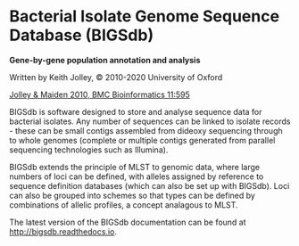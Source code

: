 Bacterial Isolate Genome Sequence Database (BIGSdb)
===================================================
**Gene-by-gene population annotation and analysis**

Written by Keith Jolley, © 2010-2020 University of Oxford

<a href="http://www.biomedcentral.com/1471-2105/11/595">Jolley & Maiden 2010, BMC Bioinformatics 11:595</a>

BIGSdb is software designed to store and analyse sequence data for bacterial
isolates. Any number of sequences can be linked to isolate records - these
can be small contigs assembled from dideoxy sequencing through to whole genomes
(complete or multiple contigs generated from parallel sequencing technologies
such as Illumina).

BIGSdb extends the principle of MLST to genomic data, where large numbers of 
loci can be defined, with alleles assigned by reference to sequence definition 
databases (which can also be set up with BIGSdb). Loci can also be grouped into
schemes so that types can be defined by combinations of allelic profiles, a
concept analagous to MLST.

The latest version of the BIGSdb documentation can be found at 
http://bigsdb.readthedocs.io.
